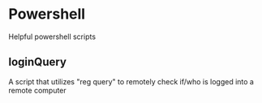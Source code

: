 # Powershell
Helpful powershell scripts

## loginQuery
A script that utilizes "reg query" to remotely check if/who is logged into a remote computer
